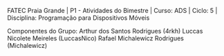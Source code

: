 FATEC Praia Grande | P1 - Atividades do Bimestre | Curso: ADS | Ciclo: 5 | Disciplina: Programação para Dispositivos Móveis

Componentes do Grupo:
Arthur dos Santos Rodrigues (4rkh)
Luccas Nicolete Meireles (LuccasNico)
Rafael Michalewicz Rodrigues (Michalewicz)
